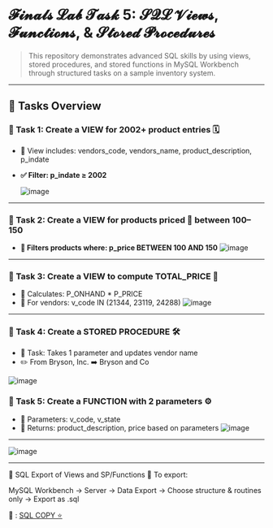 # 𝓕𝓲𝓷𝓪𝓵𝓼 𝓛𝓪𝓫 𝓣𝓪𝓼𝓴 5: 𝓢𝓠𝓛 𝓥𝓲𝓮𝔀𝓼, 𝓕𝓾𝓷𝓬𝓽𝓲𝓸𝓷𝓼, & 𝓢𝓽𝓸𝓻𝓮𝓭 𝓟𝓻𝓸𝓬𝓮𝓭𝓾𝓻𝓮𝓼
> This repository demonstrates advanced SQL skills by using views, stored procedures, and stored functions in MySQL Workbench through structured tasks on a sample inventory system.
---
## 🧩 Tasks Overview
### 🔹 Task 1: Create a VIEW for 2002+ product entries 🗓️
- 📌 View includes: vendors_code, vendors_name, product_description, p_indate
- **✅ Filter: p_indate ≥ 2002**
  
  ![image](https://github.com/user-attachments/assets/27d7af69-013a-416f-8eac-6e694cd8857a)
---
### 🔹 Task 2: Create a VIEW for products priced 💸 between 100–150
- **📌 Filters products where: p_price BETWEEN 100 AND 150**
![image](https://github.com/user-attachments/assets/d49f37de-d222-4f0b-8c42-82f4a5abc67c)
---
### 🔹 Task 3: Create a VIEW to compute TOTAL_PRICE 🧮
- 📌 Calculates: P_ONHAND * P_PRICE
- 📌 For vendors: v_code IN (21344, 23119, 24288)
![image](https://github.com/user-attachments/assets/e22ad900-5f70-483c-8cf3-192daf5bf3d0)
---
### 🔹 Task 4: Create a STORED PROCEDURE 🛠️
- 📌 Task: Takes 1 parameter and updates vendor name
- ✏️ From Bryson, Inc. ➡️ Bryson and Co
  
![image](https://github.com/user-attachments/assets/36d51392-4b2d-41da-ab6e-a99adb8c316b)

### 🔹 Task 5: Create a FUNCTION with 2 parameters ⚙️
- 📌 Parameters: v_code, v_state
- 📌 Returns: product_description, price based on parameters
![image](https://github.com/user-attachments/assets/bcfdeb7d-656c-45ee-ac9f-91957d78bbcd)

---
![image](https://github.com/user-attachments/assets/e896488b-7af6-4515-8d5b-c6b2760f403c)

---
💾 SQL Export of Views and SP/Functions
📝 To export:

MySQL Workbench → Server → Data Export → Choose structure & routines only → Export as .sql

📂 : [SQL COPY ⭐ ](https://github.com/aening/EDM-PROJECTS-Kate/blob/main/Finals%20Lab%20Task%203/Dump20250420%20(3).sql)






